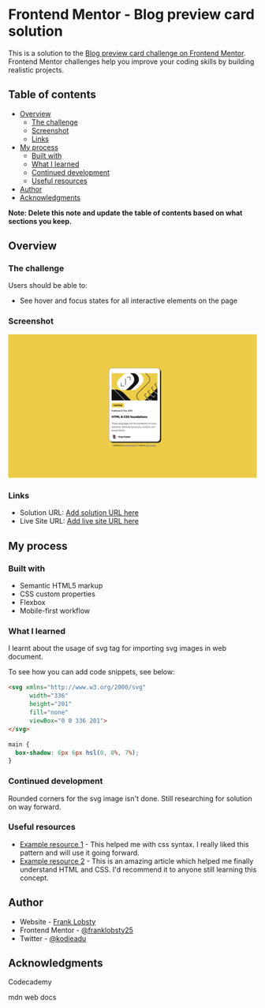 # Frontend Mentor - Blog preview card solution

This is a solution to the [Blog preview card challenge on Frontend Mentor](https://www.frontendmentor.io/challenges/blog-preview-card-ckPaj01IcS). Frontend Mentor challenges help you improve your coding skills by building realistic projects. 

## Table of contents

- [Overview](#overview)
  - [The challenge](#the-challenge)
  - [Screenshot](#screenshot)
  - [Links](#links)
- [My process](#my-process)
  - [Built with](#built-with)
  - [What I learned](#what-i-learned)
  - [Continued development](#continued-development)
  - [Useful resources](#useful-resources)
- [Author](#author)
- [Acknowledgments](#acknowledgments)

**Note: Delete this note and update the table of contents based on what sections you keep.**

## Overview

### The challenge

Users should be able to:

- See hover and focus states for all interactive elements on the page

### Screenshot

![](./assets/images/blog-preview-card-solution.png)

### Links

- Solution URL: [Add solution URL here](https://github.com/franklobsty25/franklobsty25.github.io)
- Live Site URL: [Add live site URL here](franklobsty25.github.io)

## My process

### Built with

- Semantic HTML5 markup
- CSS custom properties
- Flexbox
- Mobile-first workflow

### What I learned

I learnt about the usage of svg tag for importing svg images in web document.

To see how you can add code snippets, see below:

```html
<svg xmlns="http://www.w3.org/2000/svg"
      width="336"
      height="201"
      fill="none"
      viewBox="0 0 336 201">
</svg>
```
```css
main {
  box-shadow: 6px 6px hsl(0, 0%, 7%);
}
```
### Continued development

Rounded corners for the svg image isn't done. Still researching for solution on way forward.

### Useful resources

- [Example resource 1](https://www.codecademy.com/resources/docs/css) - This helped me with css syntax. I really liked this pattern and will use it going forward.
- [Example resource 2](https://developer.mozilla.org/en-US/docs/Learn/CSS) - This is an amazing article which helped me finally understand HTML and CSS. I'd recommend it to anyone still learning this concept.

## Author

- Website - [Frank Lobsty](franklobsty25.github.io)
- Frontend Mentor - [@franklobsty25](https://www.frontendmentor.io/profile/franklobsty25)
- Twitter - [@kodieadu](https://www.twitter.com/kodieadu)

## Acknowledgments

Codecademy

mdn web docs
